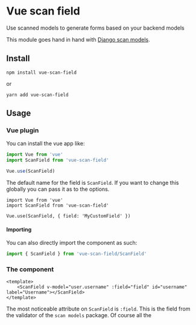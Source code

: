 # Vue scan field
Use scanned models to generate forms based on your backend models

This module goes hand in hand with [Django scan models](https://github.com/jessielaf/django-scan-models).

## Install

```
npm install vue-scan-field
```
or
```
yarn add vue-scan-field
```

## Usage

### Vue plugin

You can install the vue app like:
```js
import Vue from 'vue'
import ScanField from 'vue-scan-field'

Vue.use(ScanField)
```

The default name for the field is `ScanField`. If you want to change this globally you can pass it as to the options.
```
import Vue from 'vue'
import ScanField from 'vue-scan-field'

Vue.use(ScanField, { field: 'MyCustomField' })
```

#### Importing

You can also directly import the component as such:

```js
import { ScanField } from 'vue-scan-field/ScanField'
```

### The component

```vue
<template>
    <ScanField v-model="user.username" :field="field" id="username" label="Username"></ScanField>
</template>
```

The most noticeable attribute on `ScanField` is `:field`. This is the field from the validator of the `scan models` package. Of course all the 
